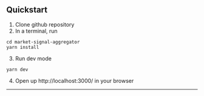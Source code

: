 ## Quickstart

1. Clone github repository
2. In a terminal, run 

```
cd market-signal-aggregator
yarn install 
```

3. Run dev mode

```
yarn dev
```

4. Open up http://localhost:3000/ in your browser

---
